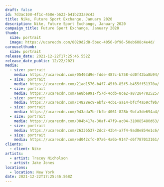 ```yaml
---
draft: false
id: 7d3ac108-4f1c-468e-b623-b41b233a9c43
title: Nike, Future Sport Exchange, January 2020
description: Nike, Future Sport Exchange, January 2020
campaign_title: Future Sport Exchange, January 2020
thumb:
  size: portrait
  image: https://ucarecdn.com/8029d2d8-5bec-4056-8f96-50eb608c4e4d/
carouselthumb:
  size: portrait
release_date: 2021-12-22T17:25:46.552Z
release_date_public: 12/22/2021
media:
  - size: portrait
    media: https://ucarecdn.com/05403d9e-fdde-487c-b758-dd0f42ba8b94/
  - size: portrait
    media: https://ucarecdn.com/21ad1576-b4f7-45f0-85f5-b455ff51370a/
  - size: portrait
    media: https://ucarecdn.com/ae8be991-f57d-4cdb-8ce2-a87284782525/
  - size: portrait
    media: https://ucarecdn.com/c4828ec9-ebf2-4cb1-aa14-bfcf4a59cf9b/
  - size: portrait
    media: https://ucarecdn.com/943ada7b-fbfb-4061-828b-9bfa3de694a4/
  - size: portrait
    media: https://ucarecdn.com/004b417a-30af-47f9-ac04-310085480d63/
  - size: portrait
    media: https://ucarecdn.com/26336537-2dc2-43b4-a7f4-9ad8e854e1c6/
  - size: portrait
    media: https://ucarecdn.com/ed042cfd-07a6-4a6b-9147-d6f787013161/
clients:
  - client: Nike
artists:
  - artist: Tracey Nicholson
  - artist: Jake Jones
locations:
  - location: New York
date: 2021-12-22T17:25:46.568Z
---
```

